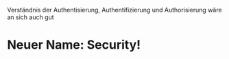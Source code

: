 Verständnis der Authentisierung, Authentifizierung und Authorisierung wäre an sich auch gut

# Neuer Name: Security!
